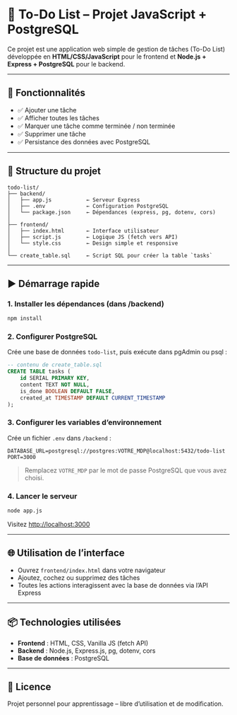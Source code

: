 # 📝 To-Do List – Projet JavaScript + PostgreSQL

Ce projet est une application web simple de gestion de tâches (To-Do List) développée en **HTML/CSS/JavaScript** pour le frontend et **Node.js + Express + PostgreSQL** pour le backend.

---

## 🔧 Fonctionnalités

- ✅ Ajouter une tâche
- ✅ Afficher toutes les tâches
- ✅ Marquer une tâche comme terminée / non terminée
- ✅ Supprimer une tâche
- ✅ Persistance des données avec PostgreSQL

---

## 📁 Structure du projet

```
todo-list/
├── backend/
│   ├── app.js           ← Serveur Express
│   ├── .env             ← Configuration PostgreSQL
│   └── package.json     ← Dépendances (express, pg, dotenv, cors)
│
├── frontend/
│   ├── index.html       ← Interface utilisateur
│   ├── script.js        ← Logique JS (fetch vers API)
│   └── style.css        ← Design simple et responsive
│
└── create_table.sql     ← Script SQL pour créer la table `tasks`
```

---

## ▶️ Démarrage rapide

### 1. Installer les dépendances (dans /backend)

```bash
npm install
```

### 2. Configurer PostgreSQL

Crée une base de données `todo-list`, puis exécute dans pgAdmin ou psql :

```sql
-- contenu de create_table.sql
CREATE TABLE tasks (
    id SERIAL PRIMARY KEY,
    content TEXT NOT NULL,
    is_done BOOLEAN DEFAULT FALSE,
    created_at TIMESTAMP DEFAULT CURRENT_TIMESTAMP
);
```

### 3. Configurer les variables d’environnement

Crée un fichier `.env` dans `/backend` :

```
DATABASE_URL=postgresql://postgres:VOTRE_MDP@localhost:5432/todo-list
PORT=3000
```

> Remplacez `VOTRE_MDP` par le mot de passe PostgreSQL que vous avez choisi.

### 4. Lancer le serveur

```bash
node app.js
```

Visitez [http://localhost:3000](http://localhost:3000)

---

## 🌐 Utilisation de l’interface

- Ouvrez `frontend/index.html` dans votre navigateur
- Ajoutez, cochez ou supprimez des tâches
- Toutes les actions interagissent avec la base de données via l’API Express

---

## 📦 Technologies utilisées

- **Frontend** : HTML, CSS, Vanilla JS (fetch API)
- **Backend** : Node.js, Express.js, pg, dotenv, cors
- **Base de données** : PostgreSQL

---

## 📄 Licence

Projet personnel pour apprentissage – libre d’utilisation et de modification.

